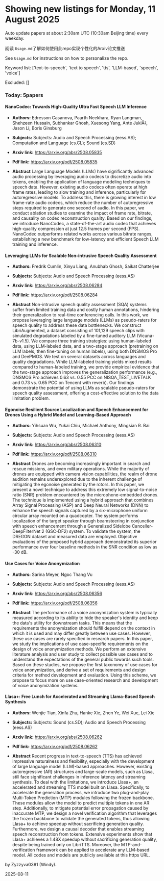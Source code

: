 # Showing new listings for Monday, 11 August 2025
Auto update papers at about 2:30am UTC (10:30am Beijing time) every weekday.


阅读 `Usage.md`了解如何使用此repo实现个性化的Arxiv论文推送

See `Usage.md` for instructions on how to personalize the repo. 


Keyword list: ['text-to-speech', 'text to speech', 'tts', 'LLM-based', 'speech', 'voice']


Excluded: []


### Today: 5papers 
#### NanoCodec: Towards High-Quality Ultra Fast Speech LLM Inference
 - **Authors:** Edresson Casanova, Paarth Neekhara, Ryan Langman, Shehzeen Hussain, Subhankar Ghosh, Xuesong Yang, Ante JukiÄ‡, Jason Li, Boris Ginsburg
 - **Subjects:** Subjects:
Audio and Speech Processing (eess.AS); Computation and Language (cs.CL); Sound (cs.SD)
 - **Arxiv link:** https://arxiv.org/abs/2508.05835

 - **Pdf link:** https://arxiv.org/pdf/2508.05835

 - **Abstract**
 Large Language Models (LLMs) have significantly advanced audio processing by leveraging audio codecs to discretize audio into tokens, enabling the application of language modeling techniques to speech data. However, existing audio codecs often operate at high frame rates, leading to slow training and inference, particularly for autoregressive models. To address this, there is growing interest in low frame-rate audio codecs, which reduce the number of autoregressive steps required to generate one second of audio. In this paper, we conduct ablation studies to examine the impact of frame rate, bitrate, and causality on codec reconstruction quality. Based on our findings, we introduce NanoCodec, a state-of-the-art audio codec that achieves high-quality compression at just 12.5 frames per second (FPS). NanoCodec outperforms related works across various bitrate ranges, establishing a new benchmark for low-latency and efficient Speech LLM training and inference.
#### Leveraging LLMs for Scalable Non-intrusive Speech Quality Assessment
 - **Authors:** Fredrik Cumlin, Xinyu Liang, Anubhab Ghosh, Saikat Chatterjee
 - **Subjects:** Subjects:
Audio and Speech Processing (eess.AS)
 - **Arxiv link:** https://arxiv.org/abs/2508.06284

 - **Pdf link:** https://arxiv.org/pdf/2508.06284

 - **Abstract**
 Non-intrusive speech quality assessment (SQA) systems suffer from limited training data and costly human annotations, hindering their generalization to real-time conferencing calls. In this work, we propose leveraging large language models (LLMs) as pseudo-raters for speech quality to address these data bottlenecks. We construct LibriAugmented, a dataset consisting of 101,129 speech clips with simulated degradations labeled by a fine-tuned auditory LLM (Vicuna-7b-v1.5). We compare three training strategies: using human-labeled data, using LLM-labeled data, and a two-stage approach (pretraining on LLM labels, then fine-tuning on human labels), using both DNSMOS Pro and DeePMOS. We test on several datasets across languages and quality degradations. While LLM-labeled training yields mixed results compared to human-labeled training, we provide empirical evidence that the two-stage approach improves the generalization performance (e.g., DNSMOS Pro achieves 0.63 vs. 0.55 PCC on NISQA_TEST_LIVETALK and 0.73 vs. 0.65 PCC on Tencent with reverb). Our findings demonstrate the potential of using LLMs as scalable pseudo-raters for speech quality assessment, offering a cost-effective solution to the data limitation problem.
#### Egonoise Resilient Source Localization and Speech Enhancement for Drones Using a Hybrid Model and Learning-Based Approach
 - **Authors:** Yihsuan Wu, Yukai Chiu, Michael Anthony, Mingsian R. Bai
 - **Subjects:** Subjects:
Audio and Speech Processing (eess.AS)
 - **Arxiv link:** https://arxiv.org/abs/2508.06310

 - **Pdf link:** https://arxiv.org/pdf/2508.06310

 - **Abstract**
 Drones are becoming increasingly important in search and rescue missions, and even military operations. While the majority of drones are equipped with camera vision capabilities, the realm of drone audition remains underexplored due to the inherent challenge of mitigating the egonoise generated by the rotors. In this paper, we present a novel technique to address this extremely low signal-to-noise ratio (SNR) problem encountered by the microphone-embedded drones. The technique is implemented using a hybrid approach that combines Array Signal Processing (ASP) and Deep Neural Networks (DNN) to enhance the speech signals captured by a six-microphone uniform circular array mounted on a quadcopter. The system performs localization of the target speaker through beamsteering in conjunction with speech enhancement through a Generalized Sidelobe Canceller-DeepFilterNet 2 (GSC-DF2) system. To validate the system, the DREGON dataset and measured data are employed. Objective evaluations of the proposed hybrid approach demonstrated its superior performance over four baseline methods in the SNR condition as low as -30 dB.
#### Use Cases for Voice Anonymization
 - **Authors:** Sarina Meyer, Ngoc Thang Vu
 - **Subjects:** Subjects:
Audio and Speech Processing (eess.AS)
 - **Arxiv link:** https://arxiv.org/abs/2508.06356

 - **Pdf link:** https://arxiv.org/pdf/2508.06356

 - **Abstract**
 The performance of a voice anonymization system is typically measured according to its ability to hide the speaker's identity and keep the data's utility for downstream tasks. This means that the requirements the anonymization should fulfill depend on the context in which it is used and may differ greatly between use cases. However, these use cases are rarely specified in research papers. In this paper, we study the implications of use case-specific requirements on the design of voice anonymization methods. We perform an extensive literature analysis and user study to collect possible use cases and to understand the expectations of the general public towards such tools. Based on these studies, we propose the first taxonomy of use cases for voice anonymization, and derive a set of requirements and design criteria for method development and evaluation. Using this scheme, we propose to focus more on use case-oriented research and development of voice anonymization systems.
#### Llasa+: Free Lunch for Accelerated and Streaming Llama-Based Speech Synthesis
 - **Authors:** Wenjie Tian, Xinfa Zhu, Hanke Xie, Zhen Ye, Wei Xue, Lei Xie
 - **Subjects:** Subjects:
Sound (cs.SD); Audio and Speech Processing (eess.AS)
 - **Arxiv link:** https://arxiv.org/abs/2508.06262

 - **Pdf link:** https://arxiv.org/pdf/2508.06262

 - **Abstract**
 Recent progress in text-to-speech (TTS) has achieved impressive naturalness and flexibility, especially with the development of large language model (LLM)-based approaches. However, existing autoregressive (AR) structures and large-scale models, such as Llasa, still face significant challenges in inference latency and streaming synthesis. To deal with the limitations, we introduce Llasa+, an accelerated and streaming TTS model built on Llasa. Specifically, to accelerate the generation process, we introduce two plug-and-play Multi-Token Prediction (MTP) modules following the frozen backbone. These modules allow the model to predict multiple tokens in one AR step. Additionally, to mitigate potential error propagation caused by inaccurate MTP, we design a novel verification algorithm that leverages the frozen backbone to validate the generated tokens, thus allowing Llasa+ to achieve speedup without sacrificing generation quality. Furthermore, we design a causal decoder that enables streaming speech reconstruction from tokens. Extensive experiments show that Llasa+ achieves a 1.48X speedup without sacrificing generation quality, despite being trained only on LibriTTS. Moreover, the MTP-and-verification framework can be applied to accelerate any LLM-based model. All codes and models are publicly available at this https URL.


by Zyzzyva0381 (Windy). 


2025-08-11
